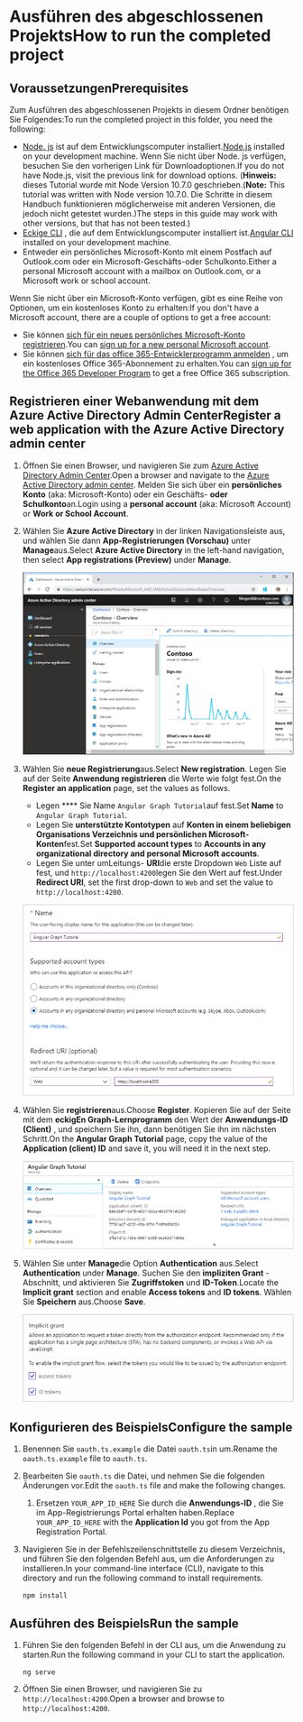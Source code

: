 # <a name="how-to-run-the-completed-project"></a><span data-ttu-id="82f99-101">Ausführen des abgeschlossenen Projekts</span><span class="sxs-lookup"><span data-stu-id="82f99-101">How to run the completed project</span></span>

## <a name="prerequisites"></a><span data-ttu-id="82f99-102">Voraussetzungen</span><span class="sxs-lookup"><span data-stu-id="82f99-102">Prerequisites</span></span>

<span data-ttu-id="82f99-103">Zum Ausführen des abgeschlossenen Projekts in diesem Ordner benötigen Sie Folgendes:</span><span class="sxs-lookup"><span data-stu-id="82f99-103">To run the completed project in this folder, you need the following:</span></span>

- <span data-ttu-id="82f99-104">[Node. js](https://nodejs.org) ist auf dem Entwicklungscomputer installiert.</span><span class="sxs-lookup"><span data-stu-id="82f99-104">[Node.js](https://nodejs.org) installed on your development machine.</span></span> <span data-ttu-id="82f99-105">Wenn Sie nicht über Node. js verfügen, besuchen Sie den vorherigen Link für Downloadoptionen.</span><span class="sxs-lookup"><span data-stu-id="82f99-105">If you do not have Node.js, visit the previous link for download options.</span></span> <span data-ttu-id="82f99-106">(**Hinweis:** dieses Tutorial wurde mit Node Version 10.7.0 geschrieben.</span><span class="sxs-lookup"><span data-stu-id="82f99-106">(**Note:** This tutorial was written with Node version 10.7.0.</span></span> <span data-ttu-id="82f99-107">Die Schritte in diesem Handbuch funktionieren möglicherweise mit anderen Versionen, die jedoch nicht getestet wurden.)</span><span class="sxs-lookup"><span data-stu-id="82f99-107">The steps in this guide may work with other versions, but that has not been tested.)</span></span>
- <span data-ttu-id="82f99-108">[Eckige CLI](https://cli.angular.io/) , die auf dem Entwicklungscomputer installiert ist.</span><span class="sxs-lookup"><span data-stu-id="82f99-108">[Angular CLI](https://cli.angular.io/) installed on your development machine.</span></span>
- <span data-ttu-id="82f99-109">Entweder ein persönliches Microsoft-Konto mit einem Postfach auf Outlook.com oder ein Microsoft-Geschäfts-oder Schulkonto.</span><span class="sxs-lookup"><span data-stu-id="82f99-109">Either a personal Microsoft account with a mailbox on Outlook.com, or a Microsoft work or school account.</span></span>

<span data-ttu-id="82f99-110">Wenn Sie nicht über ein Microsoft-Konto verfügen, gibt es eine Reihe von Optionen, um ein kostenloses Konto zu erhalten:</span><span class="sxs-lookup"><span data-stu-id="82f99-110">If you don't have a Microsoft account, there are a couple of options to get a free account:</span></span>

- <span data-ttu-id="82f99-111">Sie können [sich für ein neues persönliches Microsoft-Konto registrieren](https://signup.live.com/signup?wa=wsignin1.0&rpsnv=12&ct=1454618383&rver=6.4.6456.0&wp=MBI_SSL_SHARED&wreply=https://mail.live.com/default.aspx&id=64855&cbcxt=mai&bk=1454618383&uiflavor=web&uaid=b213a65b4fdc484382b6622b3ecaa547&mkt=E-US&lc=1033&lic=1).</span><span class="sxs-lookup"><span data-stu-id="82f99-111">You can [sign up for a new personal Microsoft account](https://signup.live.com/signup?wa=wsignin1.0&rpsnv=12&ct=1454618383&rver=6.4.6456.0&wp=MBI_SSL_SHARED&wreply=https://mail.live.com/default.aspx&id=64855&cbcxt=mai&bk=1454618383&uiflavor=web&uaid=b213a65b4fdc484382b6622b3ecaa547&mkt=E-US&lc=1033&lic=1).</span></span>
- <span data-ttu-id="82f99-112">Sie können [sich für das office 365-Entwicklerprogramm anmelden](https://developer.microsoft.com/office/dev-program) , um ein kostenloses Office 365-Abonnement zu erhalten.</span><span class="sxs-lookup"><span data-stu-id="82f99-112">You can [sign up for the Office 365 Developer Program](https://developer.microsoft.com/office/dev-program) to get a free Office 365 subscription.</span></span>

## <a name="register-a-web-application-with-the-azure-active-directory-admin-center"></a><span data-ttu-id="82f99-113">Registrieren einer Webanwendung mit dem Azure Active Directory Admin Center</span><span class="sxs-lookup"><span data-stu-id="82f99-113">Register a web application with the Azure Active Directory admin center</span></span>

1. <span data-ttu-id="82f99-114">Öffnen Sie einen Browser, und navigieren Sie zum [Azure Active Directory Admin Center](https://aad.portal.azure.com).</span><span class="sxs-lookup"><span data-stu-id="82f99-114">Open a browser and navigate to the [Azure Active Directory admin center](https://aad.portal.azure.com).</span></span> <span data-ttu-id="82f99-115">Melden Sie sich über ein **persönliches Konto** (aka: Microsoft-Konto) oder ein Geschäfts- **oder Schulkonto**an.</span><span class="sxs-lookup"><span data-stu-id="82f99-115">Login using a **personal account** (aka: Microsoft Account) or **Work or School Account**.</span></span>

1. <span data-ttu-id="82f99-116">Wählen Sie **Azure Active Directory** in der linken Navigationsleiste aus, und wählen Sie dann **App-Registrierungen (Vorschau)** unter **Manage**aus.</span><span class="sxs-lookup"><span data-stu-id="82f99-116">Select **Azure Active Directory** in the left-hand navigation, then select **App registrations (Preview)** under **Manage**.</span></span>

    ![<span data-ttu-id="82f99-117">Screenshot der APP-Registrierungen</span><span class="sxs-lookup"><span data-stu-id="82f99-117">A screenshot of the App registrations</span></span> ](/tutorial/images/aad-portal-app-registrations.png)

1. <span data-ttu-id="82f99-118">Wählen Sie **neue Registrierung**aus.</span><span class="sxs-lookup"><span data-stu-id="82f99-118">Select **New registration**.</span></span> <span data-ttu-id="82f99-119">Legen Sie auf der Seite **Anwendung registrieren** die Werte wie folgt fest.</span><span class="sxs-lookup"><span data-stu-id="82f99-119">On the **Register an application** page, set the values as follows.</span></span>

    - <span data-ttu-id="82f99-120">Legen \*\*\*\* Sie Name `Angular Graph Tutorial`auf fest.</span><span class="sxs-lookup"><span data-stu-id="82f99-120">Set **Name** to `Angular Graph Tutorial`.</span></span>
    - <span data-ttu-id="82f99-121">Legen Sie **unterstützte Kontotypen** auf **Konten in einem beliebigen Organisations Verzeichnis und persönlichen Microsoft-Konten**fest.</span><span class="sxs-lookup"><span data-stu-id="82f99-121">Set **Supported account types** to **Accounts in any organizational directory and personal Microsoft accounts**.</span></span>
    - <span data-ttu-id="82f99-122">Legen Sie unter umLeitungs- **URI**die erste Dropdown `Web` Liste auf fest, und `http://localhost:4200`legen Sie den Wert auf fest.</span><span class="sxs-lookup"><span data-stu-id="82f99-122">Under **Redirect URI**, set the first drop-down to `Web` and set the value to `http://localhost:4200`.</span></span>

    ![Screenshot der Seite "Registrieren einer Anwendung"](/tutorial/images/aad-register-an-app.png)

1. <span data-ttu-id="82f99-124">Wählen Sie **registrieren**aus.</span><span class="sxs-lookup"><span data-stu-id="82f99-124">Choose **Register**.</span></span> <span data-ttu-id="82f99-125">Kopieren Sie auf der Seite mit dem **eckigEn Graph-Lernprogramm** den Wert der **Anwendungs-ID (Client)** , und speichern Sie ihn, dann benötigen Sie ihn im nächsten Schritt.</span><span class="sxs-lookup"><span data-stu-id="82f99-125">On the **Angular Graph Tutorial** page, copy the value of the **Application (client) ID** and save it, you will need it in the next step.</span></span>

    ![Screenshot der Anwendungs-ID der neuen App-Registrierung](/tutorial/images/aad-application-id.png)

1. <span data-ttu-id="82f99-127">Wählen Sie unter **Manage**die Option **Authentication** aus.</span><span class="sxs-lookup"><span data-stu-id="82f99-127">Select **Authentication** under **Manage**.</span></span> <span data-ttu-id="82f99-128">Suchen Sie den **impliziten Grant** -Abschnitt, und aktivieren Sie **Zugriffstoken** und **ID-Token**.</span><span class="sxs-lookup"><span data-stu-id="82f99-128">Locate the **Implicit grant** section and enable **Access tokens** and **ID tokens**.</span></span> <span data-ttu-id="82f99-129">Wählen Sie **Speichern** aus.</span><span class="sxs-lookup"><span data-stu-id="82f99-129">Choose **Save**.</span></span>

    ![Screenshot des impliziten Grant-Abschnitts](/tutorial/images/aad-implicit-grant.png)

## <a name="configure-the-sample"></a><span data-ttu-id="82f99-131">Konfigurieren des Beispiels</span><span class="sxs-lookup"><span data-stu-id="82f99-131">Configure the sample</span></span>

1. <span data-ttu-id="82f99-132">Benennen Sie `oauth.ts.example` die Datei `oauth.ts`in um.</span><span class="sxs-lookup"><span data-stu-id="82f99-132">Rename the `oauth.ts.example` file to `oauth.ts`.</span></span>
1. <span data-ttu-id="82f99-133">Bearbeiten Sie `oauth.ts` die Datei, und nehmen Sie die folgenden Änderungen vor.</span><span class="sxs-lookup"><span data-stu-id="82f99-133">Edit the `oauth.ts` file and make the following changes.</span></span>
    1. <span data-ttu-id="82f99-134">Ersetzen `YOUR_APP_ID_HERE` Sie durch die **Anwendungs-ID** , die Sie im App-Registrierungs Portal erhalten haben.</span><span class="sxs-lookup"><span data-stu-id="82f99-134">Replace `YOUR_APP_ID_HERE` with the **Application Id** you got from the App Registration Portal.</span></span>
1. <span data-ttu-id="82f99-135">Navigieren Sie in der Befehlszeilenschnittstelle zu diesem Verzeichnis, und führen Sie den folgenden Befehl aus, um die Anforderungen zu installieren.</span><span class="sxs-lookup"><span data-stu-id="82f99-135">In your command-line interface (CLI), navigate to this directory and run the following command to install requirements.</span></span>

    ```Shell
    npm install
    ```

## <a name="run-the-sample"></a><span data-ttu-id="82f99-136">Ausführen des Beispiels</span><span class="sxs-lookup"><span data-stu-id="82f99-136">Run the sample</span></span>

1. <span data-ttu-id="82f99-137">Führen Sie den folgenden Befehl in der CLI aus, um die Anwendung zu starten.</span><span class="sxs-lookup"><span data-stu-id="82f99-137">Run the following command in your CLI to start the application.</span></span>

    ```Shell
    ng serve
    ```

1. <span data-ttu-id="82f99-138">Öffnen Sie einen Browser, und navigieren Sie zu `http://localhost:4200`.</span><span class="sxs-lookup"><span data-stu-id="82f99-138">Open a browser and browse to `http://localhost:4200`.</span></span>